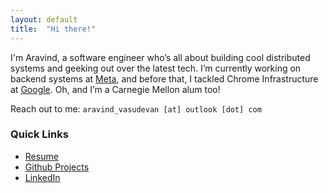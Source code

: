 ```yaml
---
layout: default
title:  "Hi there!"
---
```


I'm Aravind, a software engineer who’s all about building cool distributed systems and geeking out over the latest tech. I’m currently working on backend systems at [Meta](https://www.facebook.com/), and before that, I tackled Chrome Infrastructure at [Google](https://www.google.com/). Oh, and I’m a Carnegie Mellon alum too!

Reach out to me: `aravind_vasudevan [at] outlook [dot] com`

### Quick Links
- [Resume](https://github.com/AravindVasudev/resume/raw/master/aravind_vasudevan.pdf)
- [Github Projects](https://github.com/AravindVasudev)
- [LinkedIn](https://www.linkedin.com/in/aravindvasudev/)